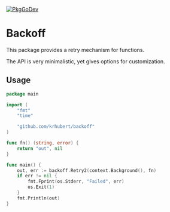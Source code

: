 [![PkgGoDev](https://pkg.go.dev/badge/github.com/krhubert/backoff)](https://pkg.go.dev/github.com/krhubert/backoff)

# Backoff

This package provides a retry mechanism for functions.

The API is very minimalistic, yet gives options for customization.

## Usage

```go
package main

import (
    "fmt"
    "time"

    "github.com/krhubert/backoff"
)

func fn() (string, error) {
    return "out", nil
}

func main() {
    out, err := backoff.Retry2(context.Background(), fn)
    if err != nil {
        fmt.Fprint(os.Stderr, "Failed", err)
        os.Exit(1)
    }
    fmt.Println(out)
}
```
